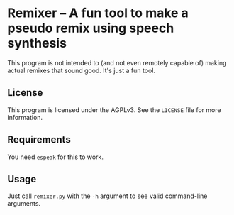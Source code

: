 Remixer – A fun tool to make a pseudo remix using speech synthesis
==================================================================
This program is not intended to (and not even remotely capable of) making actual remixes that sound good. It's just a fun tool.

License
-------
This program is licensed under the AGPLv3. See the `LICENSE` file for more information.

Requirements
------------
You need `espeak` for this to work.

Usage
-----
Just call `remixer.py` with the `-h` argument to see valid command-line arguments.
